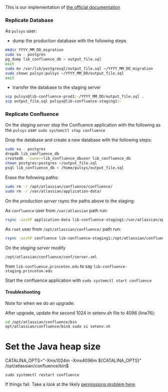This is our implementation of [the official documentation](https://confluence.atlassian.com/doc/create-a-staging-environment-for-upgrading-confluence-866094180.html)

### Replicate Database

As `pulsys` user:

* dump the production database with the following steps

```zsh
mkdir YYYY_MM_DD_migration
sudo su - postgres
pg_dump lib_confluence_db > output_file.sql
exit
sudo mv /var/lib/postgresql/output_file.sql ~/YYYY_MM_DD_migration
sudo chown pulsys:pulsys ~/YYYY_MM_DD/output_file.sql
exit
```

* transfer the database to the staging server

```zsh
scp pulsys@lib-confluence-prod1:~/YYYY_MM_DD/output_file.sql .
scp output_file.sql pulsys@lib-confluence-staging1:~
```


### Replicate Confluence

On the *staging server* stop the Confluence application with the following as the `pulsys` user `sudo systemctl stop confluence`

Drop the database and create a new database with the following steps:

```zsh
sudo su - postgres
dropdb lib_confluence_db
createdb --owner=lib_confluence_dbuser lib_confluence_db
chown postgres:postgres ~/output_file.sql
psql lib_confluence_db < /home/pulsys/output_file.sql
```

Erase the following paths:

```zsh
sudo rm -r /opt/atlassian/confluence/confluence/
sudo rm -r /var/atlassian/application-data/
```

On the *production server* rsync the paths above to the staging:

As `confluence` user from `/var/atlassian` path run:

```zsh
rsync -azvhP application-data lib-confluence-staging1:/var/atlassian/application-data
```

As `root` user from `/opt/atlassian/confluence/` path run:

```zsh
rsync -azvhP confluence lib-confluence-staging1:/opt/atlassian/confluence/confluence
```

On the *staging server* modify

`/opt/atlassian/confluence/conf/server.xml`

from `lib-confluence.princeton.edu` to say `lib-confluence-staging.princeton.edu`

Start the confluence application with `sudo systemctl start confluence`

#### Troubleshooting
Note for when we do an upgrade:

After upgrade, update the second 1024 in setenv.sh file to 4096 (line76):

```zsh 
cd /opt/atlassian/confluence/bin
opt/atlassian/confluence/bin$ sudo vi setenv.sh
```

# Set the Java heap size
CATALINA_OPTS="-Xms1024m -Xmx4096m ${CATALINA_OPTS}"
/opt/atlassian/confluence/bin$ 

`sudo systemctl restart confluence`


If things fail. Take a look at the likely [permissions problem here](https://community.atlassian.com/t5/Confluence-questions/Confluence-not-start-up/qaq-p/760312).